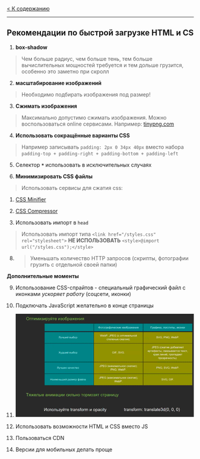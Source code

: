 [< К содержанию](./readme.md)
***
## Рекомендации по быстрой загрузке HTML и CS

1. **box-shadow**
> Чем больше радиус, чем больше тень, тем больше вычислительных мощностей требуется и тем дольше грузится, особенно это заметно при скролл

2. **масштабирование изображений** 
> Необходимо подбирать изображения под размер!

3. **Сжимать изображения**
> Максимально допустимо сжимать изображения. Можно воспользоваться online сервисами. Например: [tinypng.com](https://tinypng.com)

4. **Использовать сокращённые варианты CSS**
>  Например записывать `padding: 2px 0 34px 40px` вместо набора `padding-top + padding-right + padding-bottom + padding-left`

5. Селектор **`*`** использовать в исключительных случаях

6. **Минимизировать CSS файлы**
> Использовать сервисы для сжатия css:
1. [CSS Minifier](https://css-minifier.com/)
2. [CSS Compressor](https://csscompressor.com/)

7. Использовать импорт в `head`
> Использовать импорт типа `<link href="/styles.css" rel="stylesheet">` **НЕ ИСПОЛЬЗОВАТЬ** `<style>@import url("/styles.css");</style>`

8. > Уменьшать количество HTTP запросов (скрипты, фотографии грузить с отдельной своей папки)

**Дополнительные моменты**

9. Использование CSS-спрайтов - специальный графический файл с иконками *ускоряет работу* (соцсети, иконки)

10. Подключать JavaScript желательно в конце страницы

11. ![РАбота с изображениями](/img/image.gif)

12. Использовать возможности HTML и CSS вместо JS

13. Пользоваться CDN

14. Версии для мобильных делать проще